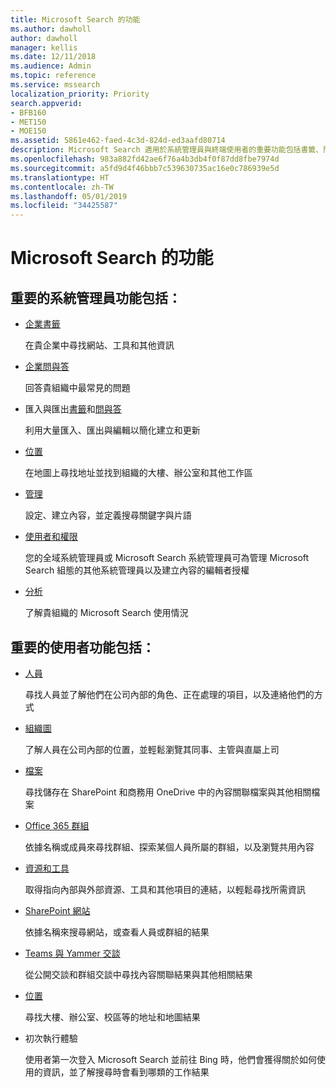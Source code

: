 ```yaml
---
title: Microsoft Search 的功能
ms.author: dawholl
author: dawholl
manager: kellis
ms.date: 12/11/2018
ms.audience: Admin
ms.topic: reference
ms.service: mssearch
localization_priority: Priority
search.appverid:
- BFB160
- MET150
- MOE150
ms.assetid: 5861e462-faed-4c3d-824d-ed3aafd80714
description: Microsoft Search 適用於系統管理員與終端使用者的重要功能包括書籤、問與答，以及管理與資料深入解析
ms.openlocfilehash: 983a882fd42ae6f76a4b3db4f0f87dd8fbe7974d
ms.sourcegitcommit: a5fd9d4f46bbb7c539630735ac16e0c786939e5d
ms.translationtype: HT
ms.contentlocale: zh-TW
ms.lasthandoff: 05/01/2019
ms.locfileid: "34425587"
---
```

# <a name="features-of-microsoft-search"></a>Microsoft Search 的功能

## <a name="key-admin-features-include"></a>重要的系統管理員功能包括：

- [企業書籤](create-and-manage-bookmarks.md)
    
    在貴企業中尋找網站、工具和其他資訊
    
- [企業問與答](create-and-manage-qas.md)
    
    回答貴組織中最常見的問題
    
- 匯入與匯出[書籤](bulk-create-bookmarks.md)和[問與答](bulk-create-qas.md)
    
    利用大量匯入、匯出與編輯以簡化建立和更新

- [位置](locations.md)
    
    在地圖上尋找地址並找到組織的大樓、辦公室和其他工作區
    
- [管理](set-up-microsoft-search.md)
    
    設定、建立內容，並定義搜尋關鍵字與片語
    
- [使用者和權限](add-users.md)
    
    您的全域系統管理員或 Microsoft Search 系統管理員可為管理 Microsoft Search 組態的其他系統管理員以及建立內容的編輯者授權
    
- [分析](get-insights.md) 
    
    了解貴組織的 Microsoft Search 使用情況 
    
## <a name="key-end-user-features-include"></a>重要的使用者功能包括：

- [人員](use/find-people-and-groups.md)
    
    尋找人員並了解他們在公司內部的角色、正在處理的項目，以及連絡他們的方式
    
- [組織圖](use/find-people-and-groups.md)
    
    了解人員在公司內部的位置，並輕鬆瀏覽其同事、主管與直屬上司
    
- [檔案](use/find-files.md)
    
    尋找儲存在 SharePoint 和商務用 OneDrive 中的內容關聯檔案與其他相關檔案
    
- [Office 365 群組](use/find-people-and-groups.md)
    
    依據名稱或成員來尋找群組、探索某個人員所屬的群組，以及瀏覽共用內容
    
- [資源和工具](use/find-resources-tools-and-more.md)
    
    取得指向內部與外部資源、工具和其他項目的連結，以輕鬆尋找所需資訊
    
- [SharePoint 網站](use/find-sharepoint-sites.md)
    
    依據名稱來搜尋網站，或查看人員或群組的結果
    
- [Teams 與 Yammer 交談](use/find-conversations.md)
    
    從公開交談和群組交談中尋找內容關聯結果與其他相關結果

- [位置](use/find-locations.md)
    
    尋找大樓、辦公室、校區等的地址和地圖結果
    
- 初次執行體驗
    
    使用者第一次登入 Microsoft Search 並前往 Bing 時，他們會獲得關於如何使用的資訊，並了解搜尋時會看到哪類的工作結果